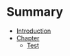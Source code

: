 # Summary

* [Introduction](README.md)
* [Chapter](chapter/README.md)
   * [Test](chapter/test.md)

